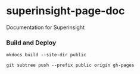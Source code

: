 # superinsight-page-doc
Documentation for Superinsight


### Build and Deploy
```
mkdocs build --site-dir public
```
```
git subtree push --prefix public origin gh-pages
```